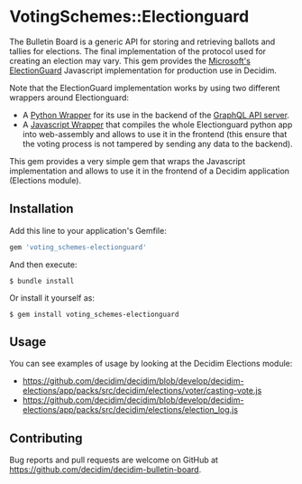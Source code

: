 # VotingSchemes::Electionguard

The Bulletin Board is a generic API for storing and retrieving ballots and tallies for elections. The final implementation of the protocol used for creating an election may vary. This gem provides the [Microsoft's ElectionGuard](https://github.com/microsoft/electionguard-python) Javascript implementation for production use in Decidim.

Note that the ElectionGuard implementation works by using two different wrappers around Electionguard:

- A [Python Wrapper](../python-wrapper) for its use in the backend of the [GraphQL API server](../../../bulletin_board/server).
- A [Javascript Wrapper](../js-adapter) that compiles the whole Electionguard python app into web-assembly and allows to use it in the frontend (this ensure that the voting process is not tampered by sending any data to the backend).

This gem provides a very simple gem that wraps the Javascript implementation and allows to use it in the frontend of a Decidim application (Elections module).

## Installation

Add this line to your application's Gemfile:

```ruby
gem 'voting_schemes-electionguard'
```

And then execute:

    $ bundle install

Or install it yourself as:

    $ gem install voting_schemes-electionguard

## Usage

You can see examples of usage by looking at the Decidim Elections module:

- https://github.com/decidim/decidim/blob/develop/decidim-elections/app/packs/src/decidim/elections/voter/casting-vote.js
- https://github.com/decidim/decidim/blob/develop/decidim-elections/app/packs/src/decidim/elections/election_log.js


## Contributing

Bug reports and pull requests are welcome on GitHub at https://github.com/decidim/decidim-bulletin-board.
